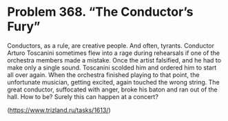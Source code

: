 # Problem 368. “The Conductor’s Fury”

Conductors, as a rule, are creative people. And often, tyrants. Conductor Arturo Toscanini sometimes flew into a rage during rehearsals if one of the orchestra members made a mistake. Once the artist falsified, and he had to make only a single sound. Toscanini scolded him and ordered him to start all over again. When the orchestra finished playing to that point, the unfortunate musician, getting excited, again touched the wrong string. The great conductor, suffocated with anger, broke his baton and ran out of the hall. How to be? Surely this can happen at a concert?

(https://www.trizland.ru/tasks/1613/)